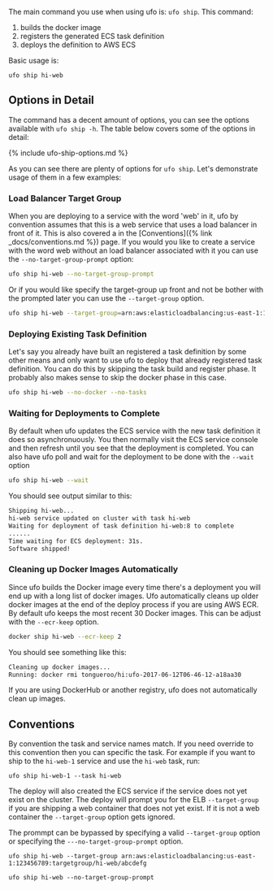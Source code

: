 The main command you use when using ufo is: `ufo ship`.  This command:

1. builds the docker image
2. registers the generated ECS task definition
3. deploys the definition to AWS ECS

Basic usage is:

    ufo ship hi-web

## Options in Detail

The command has a decent amount of options, you can see the options available with `ufo ship -h`.  The table below covers some of the options in detail:

{% include ufo-ship-options.md %}

As you can see there are plenty of options for `ufo ship`.  Let's demonstrate usage of them in a few examples:

### Load Balancer Target Group

When you are deploying to a service with the word 'web' in it, ufo by convention assumes that this is a web service that uses a load balancer in front of it.  This is also covered a in the [Conventions]({% link _docs/conventions.md %}) page.  If you would you like to create a service with the word web without an load balancer associated with it you can use the `--no-target-group-prompt` option:

```sh
ufo ship hi-web --no-target-group-prompt
```

Or if you would like specify the target-group up front and not be bother with the prompted later you can use the `--target-group` option.

```sh
ufo ship hi-web --target-group=arn:aws:elasticloadbalancing:us-east-1:12345689:targetgroup/hi-web/12345
```

### Deploying Existing Task Definition

Let's say you already have built an registered a task definition by some other means and only want to use ufo to deploy that already registered task definition. You can do this by skipping the task build and register phase. It probably also makes sense to skip the docker phase in this case.

```sh
ufo ship hi-web --no-docker --no-tasks
```

### Waiting for Deployments to Complete

By default when ufo updates the ECS service with the new task definition it does so asynchronuously. You then normally visit the ECS service console and then refresh until you see that the deployment is completed.  You can also have ufo poll and wait for the deployment to be done with the `--wait` option

```sh
ufo ship hi-web --wait
```

You should see output similar to this:

```sh
Shipping hi-web...
hi-web service updated on cluster with task hi-web
Waiting for deployment of task definition hi-web:8 to complete
......
Time waiting for ECS deployment: 31s.
Software shipped!
```

### Cleaning up Docker Images Automatically

Since ufo builds the Docker image every time there's a deployment you will end up with a long list of docker images.  Ufo automatically cleans up older docker images at the end of the deploy process if you are using AWS ECR.  By default ufo keeps the most recent 30 Docker images. This can be adjust with the `--ecr-keep` option.

```sh
docker ship hi-web --ecr-keep 2
```

You should see something like this:

```sh
Cleaning up docker images...
Running: docker rmi tongueroo/hi:ufo-2017-06-12T06-46-12-a18aa30
```

If you are using DockerHub or another registry, ufo does not automatically clean up images.

## Conventions

By convention the task and service names match. If you need override to this convention then you can specific the task.  For example if you want to ship to the `hi-web-1` service and use the `hi-web` task, run:

    ufo ship hi-web-1 --task hi-web

The deploy will also created the ECS service if the service does not yet exist on the cluster.  The deploy will prompt you for the ELB `--target-group` if you are shipping a web container that does not yet exist.  If it is not a web container the `--target-group` option gets ignored.

The prommpt can be bypassed by specifying a valid `--target-group` option or specifying the `---no-target-group-prompt` option.

    ufo ship hi-web --target-group arn:aws:elasticloadbalancing:us-east-1:123456789:targetgroup/hi-web/abcdefg

    ufo ship hi-web --no-target-group-prompt
